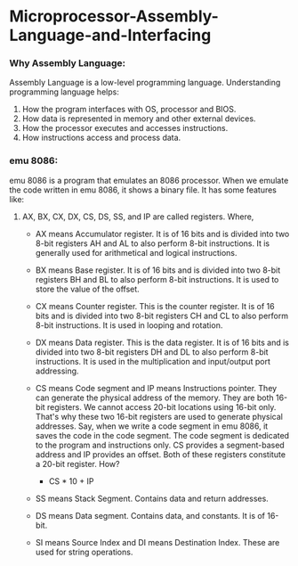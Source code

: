 # Microprocessor-Assembly-Language-and-Interfacing

### Why Assembly Language:
Assembly Language is a low-level programming language. Understanding programming language helps:

1. How the program interfaces with OS, processor and BIOS.
2. How data is represented in memory and other external devices.
3. How the processor executes and accesses instructions.
4. How instructions access and process data.

### emu 8086:

emu 8086 is a program that emulates an 8086 processor. When we emulate the code written in emu 8086, it shows a binary file. It has some features like:

1. AX, BX, CX, DX, CS, DS, SS, and IP are called registers. Where,
   - AX means Accumulator register. It is of 16 bits and is divided into two 8-bit registers AH and AL to also perform 8-bit instructions. It is generally used for arithmetical and logical instructions.
     
   - BX means Base register. It is of 16 bits and is divided into two 8-bit registers BH and BL to also perform 8-bit instructions. It is used to store the value of the offset.
     
   - CX means Counter register. This is the counter register. It is of 16 bits and is divided into two 8-bit registers CH and CL to also perform 8-bit instructions. It is used in looping and rotation.
     
   - DX means Data register. This is the data register. It is of 16 bits and is divided into two 8-bit registers DH and DL to also perform 8-bit instructions. It is used in the multiplication and input/output port addressing.
  
   - CS means Code segment and IP means Instructions pointer. They can generate the physical address of the memory. They are both 16-bit registers. We cannot access 20-bit locations using 16-bit only. That's why these two 16-bit registers are used to generate physical addresses. Say, when we write a code segment in emu 8086, it saves the code in the code segment. The code segment is dedicated to the program and instructions only. CS provides a segment-based address and IP provides an offset. Both of these registers constitute a 20-bit register. How?
     * CS * 10 + IP
     
   - SS means Stack Segment. Contains data and return addresses.
     
   - DS means Data segment. Contains data, and constants. It is of 16-bit.
     
   - SI means Source Index and DI means Destination Index. These are used for string operations.
     
